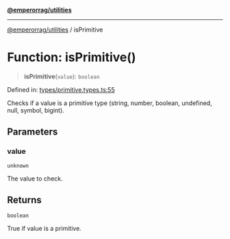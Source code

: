 [**@emperorrag/utilities**](../README.md)

***

[@emperorrag/utilities](../globals.md) / isPrimitive

# Function: isPrimitive()

> **isPrimitive**(`value`): `boolean`

Defined in: [types/primitive.types.ts:55](https://github.com/EmperorRAG/my-projects-monorepo/blob/e2bd1d08dbedaf6b4d2837cf58e4e4885a5e09fe/libs/utilities/src/lib/types/primitive.types.ts#L55)

Checks if a value is a primitive type (string, number, boolean, undefined, null, symbol, bigint).

## Parameters

### value

`unknown`

The value to check.

## Returns

`boolean`

True if value is a primitive.
